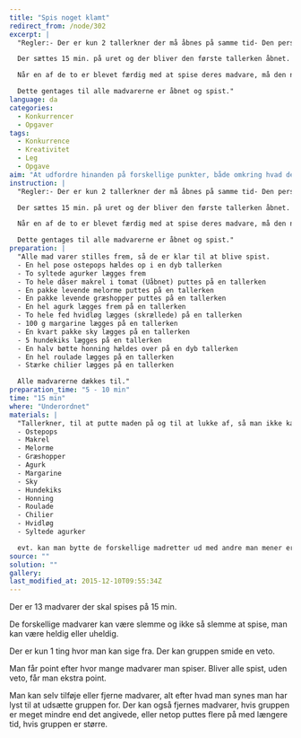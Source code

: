 ```yaml
---
title: "Spis noget klamt"
redirect_from: /node/302
excerpt: |
  "Regler:- Der er kun 2 tallerkner der må åbnes på samme tid- Den person der bliver valgt til at spise den madvarer der gemmer sig, er den eneste der må spise madvaren- Når der bliver lukket op for madvaren, må der godt blive snakket om hvem der tager maden- Alle i gruppen skal mindst spise én madvarer. dvs. er man 10 i gruppen, skal alle 10 have spist en madvarer og tre fra gruppen spiser noget ekstra.- Man må smide en veto. Hvis vetoen bliver smidt SKAL alle andre madvarer spises. Man kan ikke trække vetoen tilbage når man først er gået videre til den næste madvare.

  Der sættes 15 min. på uret og der bliver den første tallerken åbnet. Når første person er gået i gang med at spise må den næste tallerken blive åbnet.

  Når en af de to er blevet færdig med at spise deres madvare, må den næste blive åbnet.

  Dette gentages til alle madvarerne er åbnet og spist."
language: da
categories: 
  - Konkurrencer
  - Opgaver
tags: 
  - Konkurrence
  - Kreativitet
  - Leg
  - Opgave
aim: "At udfordre hinanden på forskellige punkter, både omkring hvad der spises og med tidspres."
instruction: |
  "Regler:- Der er kun 2 tallerkner der må åbnes på samme tid- Den person der bliver valgt til at spise den madvarer der gemmer sig, er den eneste der må spise madvaren- Når der bliver lukket op for madvaren, må der godt blive snakket om hvem der tager maden- Alle i gruppen skal mindst spise én madvarer. dvs. er man 10 i gruppen, skal alle 10 have spist en madvarer og tre fra gruppen spiser noget ekstra.- Man må smide en veto. Hvis vetoen bliver smidt SKAL alle andre madvarer spises. Man kan ikke trække vetoen tilbage når man først er gået videre til den næste madvare.

  Der sættes 15 min. på uret og der bliver den første tallerken åbnet. Når første person er gået i gang med at spise må den næste tallerken blive åbnet.

  Når en af de to er blevet færdig med at spise deres madvare, må den næste blive åbnet.

  Dette gentages til alle madvarerne er åbnet og spist."
preparation: |
  "Alle mad varer stilles frem, så de er klar til at blive spist. 
  - En hel pose ostepops hældes op i en dyb tallerken
  - To syltede agurker lægges frem
  - To hele dåser makrel i tomat (Uåbnet) puttes på en tallerken 
  - En pakke levende melorme puttes på en tallerken
  - En pakke levende græshopper puttes på en tallerken 
  - En hel agurk lægges frem på en tallerken
  - To hele fed hvidløg lægges (skrællede) på en tallerken 
  - 100 g margarine lægges på en tallerken
  - En kvart pakke sky lægges på en tallerken
  - 5 hundekiks lægges på en tallerken
  - En halv bøtte honning hældes over på en dyb tallerken
  - En hel roulade lægges på en tallerken
  - Stærke chilier lægges på en tallerken

  Alle madvarerne dækkes til."
preparation_time: "5 - 10 min"
time: "15 min"
where: "Underordnet"
materials: |
  "Tallerkner, til at putte maden på og til at lukke af, så man ikke kan se hvad man skal spise
  - Ostepops
  - Makrel
  - Melorme
  - Græshopper 
  - Agurk 
  - Margarine 
  - Sky
  - Hundekiks
  - Honning
  - Roulade
  - Chilier
  - Hvidløg
  - Syltede agurker

  evt. kan man bytte de forskellige madretter ud med andre man mener er udfordrende"
source: ""
solution: ""
gallery:
last_modified_at: 2015-12-10T09:55:34Z
---
```

Der er 13 madvarer der skal spises på 15 min.

De forskellige madvarer kan være slemme og ikke så slemme at spise, man kan være heldig eller uheldig.

Der er kun 1 ting hvor man kan sige fra. Der kan gruppen smide en veto.

Man får point efter hvor mange madvarer man spiser. Bliver alle spist, uden veto, får man ekstra point.

Man kan selv tilføje eller fjerne madvarer, alt efter hvad man synes man har lyst til at udsætte gruppen for. Der kan også fjernes madvarer, hvis gruppen er meget mindre end det angivede, eller netop puttes flere på med længere tid, hvis gruppen er større.
